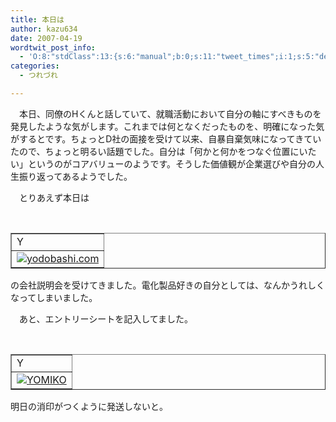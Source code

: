 ```yaml
---
title: 本日は
author: kazu634
date: 2007-04-19
wordtwit_post_info:
  - 'O:8:"stdClass":13:{s:6:"manual";b:0;s:11:"tweet_times";i:1;s:5:"delay";i:0;s:7:"enabled";i:1;s:10:"separation";s:2:"60";s:7:"version";s:3:"3.7";s:14:"tweet_template";b:0;s:6:"status";i:2;s:6:"result";a:0:{}s:13:"tweet_counter";i:2;s:13:"tweet_log_ids";a:1:{i:0;i:2901;}s:9:"hash_tags";a:0:{}s:8:"accounts";a:1:{i:0;s:7:"kazu634";}}'
categories:
  - つれづれ

---
```

<div class="section">
<p>
    　本日、同僚のHくんと話していて、就職活動において自分の軸にすべきものを発見したような気がします。これまでは何となくだったものを、明確になった気がするとです。ちょっとD社の面接を受けて以来、自暴自棄気味になってきていたので、ちょっと明るい話題でした。自分は「何かと何かをつなぐ位置にいたい」というのがコアバリューのようです。そうした価値観が企業選びや自分の人生振り返ってあるようでした。
</p>
  
<p>
    　とりあえず本日は
</p>
  
<p>
<center>
<br /> 
      
<table cellspacing="0" cellpadding="2" border="1">
<tr valign="top">
<td>
            Y
</td>
</tr>
        
<tr valign="top">
<td>
<a href="http://www.yodobashi.com/enjoy/more/index/index.html" onclick="__gaTracker('send', 'event', 'outbound-article', 'http://www.yodobashi.com/enjoy/more/index/index.html', '');" target="_blank"><img alt="yodobashi.com" src="http://img.simpleapi.net/small/http://www.yodobashi.com/enjoy/more/index/index.html" border="0" /></a>
</td>
</tr>
</table>
      
<p>
</center>の会社説明会を受けてきました。電化製品好きの自分としては、なんかうれしくなってしまいました。
</p>
      
<p>
        　あと、エントリーシートを記入してました。
</p>
      
<p>
<center>
<br /> 
          
<table cellspacing="0" cellpadding="2" border="1">
<tr valign="top">
<td>
                Y
</td>
</tr>
            
<tr valign="top">
<td>
<a href="http://www.yomiko.co.jp/" onclick="__gaTracker('send', 'event', 'outbound-article', 'http://www.yomiko.co.jp/', '');" target="_blank"><img alt="YOMIKO" src="http://img.simpleapi.net/small/http://www.yomiko.co.jp/" border="0" /></a>
</td>
</tr>
</table>
          
<p>
</center>明日の消印がつくように発送しないと。
</p></div>

